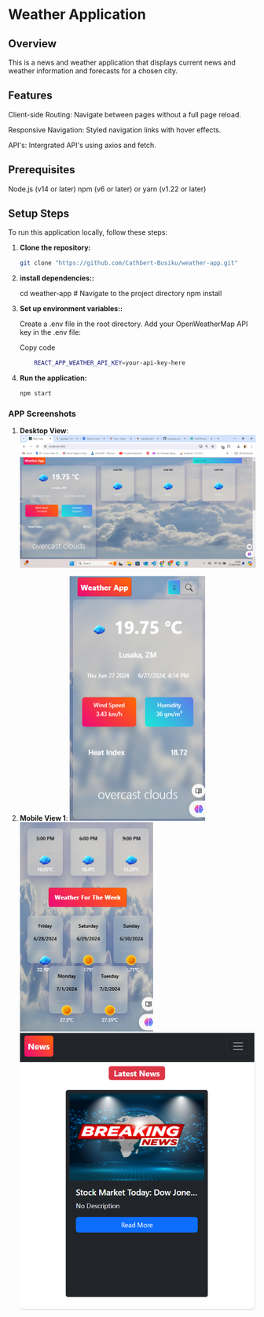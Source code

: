 # Weather Application

## Overview

This is a news and weather application that displays current news and weather information and forecasts for a chosen city.

## Features

Client-side Routing: Navigate between pages without a full page reload.

Responsive Navigation: Styled navigation links with hover effects.

API's: Intergrated API's using axios and fetch.

## Prerequisites

Node.js (v14 or later)
npm (v6 or later) or yarn (v1.22 or later)

## Setup Steps

To run this application locally, follow these steps:

1. **Clone the repository:**

   ```bash
   git clone "https://github.com/Cathbert-Busiku/weather-app.git"

   ```

2. **install dependencies::**

   cd weather-app # Navigate to the project directory
   npm install

3. **Set up environment variables::**

   Create a .env file in the root directory.
   Add your OpenWeatherMap API key in the .env file:

   Copy code

   ```bash
       REACT_APP_WEATHER_API_KEY=your-api-key-here
   ```

4. **Run the application:**

   ```bash
   npm start
   ```

### APP Screenshots

1. **Desktop View**:
   ![Desktop View](screenshots/desktopView.png)

2. **Mobile View 1**:
   ![Mobile View 1](screenshots/mobileView_1.png)
   ![Mobile View 2](screenshots/mobileView_2.png)
   ![Mobile View 3](screenshots/mobileView_3.png)
